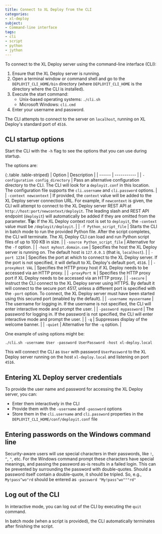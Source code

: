 ```yaml
---
title: Connect to XL Deploy from the CLI
categories:
- xl-deploy
subject:
- Command-line interface
tags:
- cli
- script
- python
- jython
---
```


To connect to the XL Deploy server using the command-line interface (CLI):

1. Ensure that the XL Deploy server is running.
2. Open a terminal window or command shell and go to the `DEPLOYIT_CLI_HOME/bin` directory (where `DEPLOYIT_CLI_HOME` is the directory where the CLI is installed).
3. Execute the start command:
    * Unix-based operating systems: `./cli.sh`
    * Microsoft Windows: `cli.cmd`
4. Enter your username and password.

The CLI attempts to connect to the server on `localhost`, running on XL Deploy's standard port of `4516`.

## CLI startup options

Start the CLI with the `-h` flag to see the options that you can use during startup.

The options are:

{:.table .table-striped}
| Option | Description |
| ------ | ----------- |
| `-configuration config_directory` | Pass an alternative configuration directory to the CLI. The CLI will look for a `deployit.conf` in this location. The configuration file supports the `cli.username` and `cli.password` options. |
| `-context newcontext` | If provided, the `context` value will be added to the XL Deploy server connection URL. For example, if `newcontext` is given, the CLI will attempt to connect to the XL Deploy server REST API at `http://host:port/newcontext/deployit`. The leading slash and REST API endpoint (`deployit`) will automatically be added if they are omitted from the parameter. **Tip:** If the XL Deploy context root is set to `deployit`, the `-context` value must be `/deployit/deployit`. |
| `-f Python_script_file` | Starts the CLI in batch mode to run the provided Python file. After the script completes, the CLI will terminate. The XL Deploy CLI can load and run Python script files of up to 100 KB in size. |
| `-source Python_script_file` | Alternative for the `-f` option. |
| `-host myhost.domain.com` | Specifies the host the XL Deploy server is running on. The default host is `127.0.0.1` (that is, `localhost`). |
| `-port 1234` | Specifies the port at which to connect to the XL Deploy server. If the port is not specified, it will default to XL Deploy's default port, `4516`. |
| `-proxyHost VAL` | Specifies the HTTP proxy host if XL Deploy needs to be accessed via an HTTP proxy. |
| `-proxyPort N` | Specifies the HTTP proxy port if XL Deploy needs to be accessed via an HTTP proxy. |
| `-secure` | Instruct the CLI connect to the XL Deploy server using HTTPS. By default it will connect to the secure port 4517, unless a different port is specified with the `-port` option. To connect, the XL Deploy server must have been started using this secured port (enabled by the default). |
| `-username myusername` | The username for logging in. If the username is not specified, the CLI will enter interactive mode and prompt the user. |
| `-password mypassword` | The password for logging in. If the password is not specified, the CLI will enter interactive mode and prompt the user. |
| `-q` | Suppresses display of the welcome banner. |
| `-quiet` | Alternative for the `-q` option. |

One example of using options might be:

    ./cli.sh -username User -password UserPassword -host xl-deploy.local

This will connect the CLI as `User` with password `UserPassword` to the XL Deploy server running on the host `xl-deploy.local` and listening on port `4516`.

## Entering XL Deploy server credentials

To provide the user name and password for accessing the XL Deploy server, you can:

* Enter them interactively in the CLI
* Provide them with the `-username` and `-password` options
* Store them in the `cli.username` and `cli.password` properties in the `DEPLOYIT_CLI_HOME/conf/deployit.conf` file

## Entering passwords on the Windows command line

Security-aware users will use special characters in their passwords, like `!`, `^`, `"`, etc. For the Windows command prompt these characters have special meanings, and passing the password as-is results in a failed login. This can be prevented by surrounding the password with double-quotes. Should a password itself contain a double-quote, it should be tripled. So, e.g., `My!pass^wo"rd` should be entered as `-password "My!pass^wo"""rd"` 

## Log out of the CLI

In interactive mode, you can log out of the CLI by executing the `quit` command.

In batch mode (when a script is provided), the CLI automatically terminates after finishing the script.
